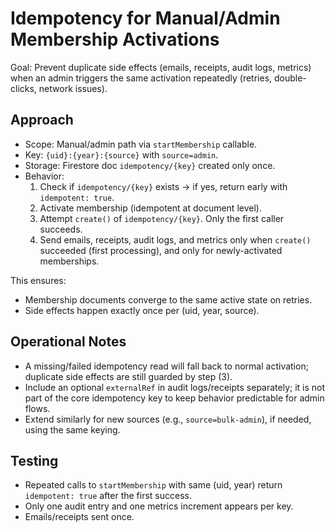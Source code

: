 # Idempotency for Manual/Admin Membership Activations

Goal: Prevent duplicate side effects (emails, receipts, audit logs, metrics) when an admin triggers the same activation repeatedly (retries, double-clicks, network issues).

## Approach

- Scope: Manual/admin path via `startMembership` callable.
- Key: `{uid}:{year}:{source}` with `source=admin`.
- Storage: Firestore doc `idempotency/{key}` created only once.
- Behavior:
  1. Check if `idempotency/{key}` exists → if yes, return early with `idempotent: true`.
  2. Activate membership (idempotent at document level).
  3. Attempt `create()` of `idempotency/{key}`. Only the first caller succeeds.
  4. Send emails, receipts, audit logs, and metrics only when `create()` succeeded (first processing), and only for newly-activated memberships.

This ensures:

- Membership documents converge to the same active state on retries.
- Side effects happen exactly once per (uid, year, source).

## Operational Notes

- A missing/failed idempotency read will fall back to normal activation; duplicate side effects are still guarded by step (3).
- Include an optional `externalRef` in audit logs/receipts separately; it is not part of the core idempotency key to keep behavior predictable for admin flows.
- Extend similarly for new sources (e.g., `source=bulk-admin`), if needed, using the same keying.

## Testing

- Repeated calls to `startMembership` with same (uid, year) return `idempotent: true` after the first success.
- Only one audit entry and one metrics increment appears per key.
- Emails/receipts sent once.
